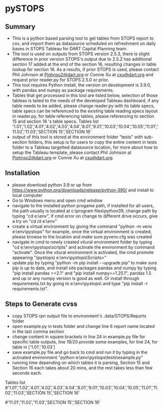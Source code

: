 # pySTOPS
## Summary
- This is a python based parsing tool to get tables from STOPS report to csv, and import them as datasource scheduled on refreshment on daily bases in STOPS Tableau for DART Capital Planning team.
- The tool is used on outputs from STOPS version 2.5.3, there is slight difference in prior version STOPS's output due to 2.5.2 has additional section 17 added at the end of the section 16, resulting changes in table lookup for section 16. As a results, if prior STOPS is used, please contact Phil Johnson at Pjohnso2@dart.org or Connie Xu at cxu@dart.org and request prior reader.py for STOPS 2.5.0 or prior.
- This tool requires Python install, the version on development is 3.9.0, with pandas and numpy as package requirements. 
- Tables that get processed in this tool are listed below, selection of those tableas is tailed to the needs of the developed Tableau dashboard, if any table needs to be added, please change reader.py with its table specs, table specs can be referenced to the existing table reading specs layout in reader.py, for table referencing tables, please referencing to section 15 and section 16 's table specs. 
Tables list
'1.01','1.02','4.01','4.02','4.03','4.04','8.01','9.01','10.03','10.04','10.05','11.01','11.02','11.03','SECTION 15','SECTION 16'
- output of this tool is stored at the environment folder "tests" with sub-section folders, this setup is for users to copy the entire content in tests folder to a Tableau targetted datasource location, for more about how to setup the Tableau template, please contact Phil Johnson at Pjohnso2@dart.org or Connie Xu at cxu@dart.org.

## Installation
- please download python 3.9 or up from https://www.python.org/downloads/release/python-390/ and install to local computer
- Go to Windows menu and open cmd window
- navigate to the installed python progame path, if installed for all users, the path usually is located at c:\program files\python39, change path by typing "cd e:\env", if cmd error on change to different drive occurs, give a try on "cd /d e:\env" 
- create a virtual environment by giving the command "python -m venv e:\env\pystops" for example, once the virtual environment is created, please browse to the location and make sure pyvenv.cfg was created
- navigate in cmd to newly created vitural environment folder by typing "cd e:\env\pystops\scripts" and activate the environment by command "activate". Once the vitural environment is activated, the cmd promote appearing "(pystops) e:\env\pystops\Scripts>"
- update pip by typing "python -m pip install --upgrade pip" to make sure pip is up to date, and install site packages pandas and numpy by typing "pip install pandas ==2.1" and "pip install numpy==1.25.1", pandas 1.5 and up or any numpy version is good as well. Or install through requirements.txt by going to e:\env\pystops\ and type "pip install -r requirements.txt". 

## Steps to Generate cvss
- copy STOPS rpn output file to environment's .data/STOPS/Reports folder
- open example.py in tests folder and change line 6 report name located in the last comma section
- change content in square brackets in line 24 in example.py file for specific table outputs, line 19/20 provide some examples, for line 24, for table in ['1.01','10.03']
- save example.py file and go back to cmd and run it by typing in the activated environment "python e:\env\pystops\tests\example.py"
- running time depending on which tables it is parsing, Section 15 and Section 16 each takes about 20 mins, and the rest takes less than few seconds each.

 

Tables list
#'1.01','1.02','4.01','4.02','4.03','4.04','8.01','9.01','10.03','10.04','10.05','11.01','11.02','11.03','SECTION 15','SECTION 16'

#'11.01','11.02','11.03','SECTION 15','SECTION 16'


